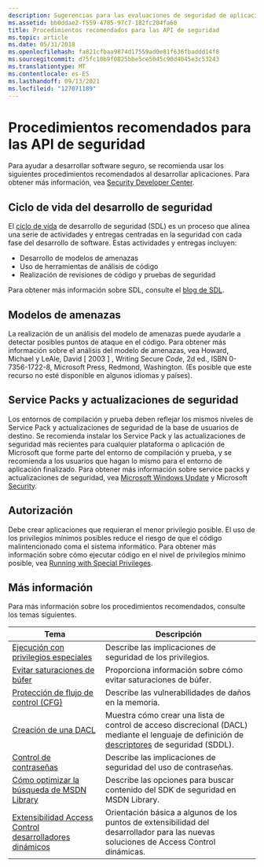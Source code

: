 ```yaml
---
description: Sugerencias para las evaluaciones de seguridad de aplicaciones para el desarrollo de aplicaciones Windows software de seguridad y desarrollo de software seguro, incluidas las pruebas de seguridad de aplicaciones.
ms.assetid: bb0ddae2-f559-4785-97c7-182fc204fa60
title: Procedimientos recomendados para las API de seguridad
ms.topic: article
ms.date: 05/31/2018
ms.openlocfilehash: fa821cfbaa9874d17559ad0e81f636fbaddd14f8
ms.sourcegitcommit: d75fc10b9f0825bbe5ce5045c90d4045e3c53243
ms.translationtype: MT
ms.contentlocale: es-ES
ms.lasthandoff: 09/13/2021
ms.locfileid: "127071189"
---
```

# <a name="best-practices-for-the-security-apis"></a>Procedimientos recomendados para las API de seguridad

Para ayudar a desarrollar software seguro, se recomienda usar los siguientes procedimientos recomendados al desarrollar aplicaciones. Para obtener más información, vea [Security Developer Center](https://msdn.microsoft.com/security/default.aspx).

## <a name="security-development-life-cycle"></a>Ciclo de vida del desarrollo de seguridad

El [ciclo de vida](/previous-versions/ms995349(v=msdn.10)) de desarrollo de seguridad (SDL) es un proceso que alinea una serie de actividades y entregas centradas en la seguridad con cada fase del desarrollo de software. Estas actividades y entregas incluyen:

-   Desarrollo de modelos de amenazas
-   Uso de herramientas de análisis de código
-   Realización de revisiones de código y pruebas de seguridad

Para obtener más información sobre SDL, consulte el [blog de SDL](https://blogs.msdn.com/sdl/archive/2007/04/26/welcome-to-the-sdl-blog.aspx).

## <a name="threat-models"></a>Modelos de amenazas

La realización de un análisis del modelo de amenazas puede ayudarle a detectar posibles puntos de ataque en el código. Para obtener más información sobre el análisis del modelo de amenazas, vea Howard, Michael y LeAle, David \[ 2003 \] , Writing Secure *Code*, 2d ed., ISBN 0-7356-1722-8, Microsoft Press, Redmond, Washington. (Es posible que este recurso no esté disponible en algunos idiomas y países).

## <a name="service-packs-and-security-updates"></a>Service Packs y actualizaciones de seguridad

Los entornos de compilación y prueba deben reflejar los mismos niveles de Service Pack y actualizaciones de seguridad de la base de usuarios de destino. Se recomienda instalar los Service Pack y las actualizaciones de seguridad más recientes para cualquier plataforma o aplicación de Microsoft que forme parte del entorno de compilación y prueba, y se recomienda a los usuarios que hagan lo mismo para el entorno de aplicación finalizado. Para obtener más información sobre service packs y actualizaciones de seguridad, vea [Microsoft Windows Update](https://www.update.microsoft.com/microsoftupdate/v6/vistadefault.aspx?ln=en-us) y Microsoft [Security](https://www.microsoft.com/security).

## <a name="authorization"></a>Autorización

Debe crear aplicaciones que requieran el menor privilegio posible. El uso de los privilegios mínimos posibles reduce el riesgo de que el código malintencionado coma el sistema informático. Para obtener más información sobre cómo ejecutar código en el nivel de privilegios mínimo posible, vea [Running with Special Privileges](running-with-special-privileges.md).

## <a name="more-information"></a>Más información

Para más información sobre los procedimientos recomendados, consulte los temas siguientes.



| Tema                                                                                                                        | Descripción                                                                                                                                                                                |
|------------------------------------------------------------------------------------------------------------------------------|--------------------------------------------------------------------------------------------------------------------------------------------------------------------------------------------|
| [Ejecución con privilegios especiales](running-with-special-privileges.md)<br/>                                            | Describe las implicaciones de seguridad de los privilegios.<br/>                                                                                                                                  |
| [Evitar saturaciones de búfer](avoiding-buffer-overruns.md)<br/>                                                          | Proporciona información sobre cómo evitar saturaciones de búfer.<br/>                                                                                                                            |
| [Protección de flujo de control (CFG) ](control-flow-guard.md)<br/>                                                                | Describe las vulnerabilidades de daños en la memoria.<br/>                                                                                                                                    |
| [Creación de una DACL](creating-a-dacl.md)<br/>                                                                            | Muestra cómo crear una lista de control de acceso discrecional (DACL) mediante el lenguaje de definición de [descriptores](/windows/desktop/SecAuthZ/security-descriptor-definition-language) de seguridad (SDDL).<br/> |
| [Control de contraseñas](handling-passwords.md)<br/>                                                                      | Describe las implicaciones de seguridad del uso de contraseñas.<br/>                                                                                                                             |
| [Cómo optimizar la búsqueda de MSDN Library](how-to-optimize-your-msdn-library-search.md)<br/>                          | Describe las opciones para buscar contenido del SDK de seguridad en MSDN Library.<br/>                                                                                                           |
| [Extensibilidad Access Control desarrolladores dinámicos](/previous-versions/windows/desktop/dacx/dynamic-access-control-developer-extensibility-roadmap)<br/> | Orientación básica a algunos de los puntos de extensibilidad del desarrollador para las nuevas soluciones de Access Control dinámicas.<br/>                                                                   |



 

 


